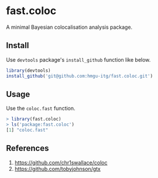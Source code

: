 # fast.coloc

A minimal Bayesian colocalisation analysis package.

## Install
Use `devtools` package's `install_github` function like below.
```R
library(devtools)
install_github('git@github.com:hmgu-itg/fast.coloc.git')
```

## Usage
Use the `coloc.fast` function.

```R
> library(fast.coloc)
> ls('package:fast.coloc')
[1] "coloc.fast"
```

## References
1. https://github.com/chr1swallace/coloc
2. https://github.com/tobyjohnson/gtx